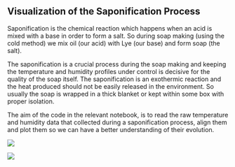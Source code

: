 ## Visualization of the Saponification Process

Saponification is the chemical reaction which happens when an acid is mixed with a base in order to form a salt. So during soap making (using the cold method) we mix oil (our acid) with Lye (our base) and form soap (the salt).

The saponification is a crucial process during the soap making and keeping the temperature and humidity profiles under control is decisive for the quality of the soap itself. The saponification is an exothermic reaction and the heat produced should not be easily released in the environment. So usually the soap is wrapped in a thick blanket or kept within some box with proper isolation.

The aim of the code in the relevant notebook, is to read the raw temperature and humidity data that collected during a saponification process, align them and plot them so we can have a better understanding of their evolution.

<img src="soap.jpg" />

![](soap.jpg)